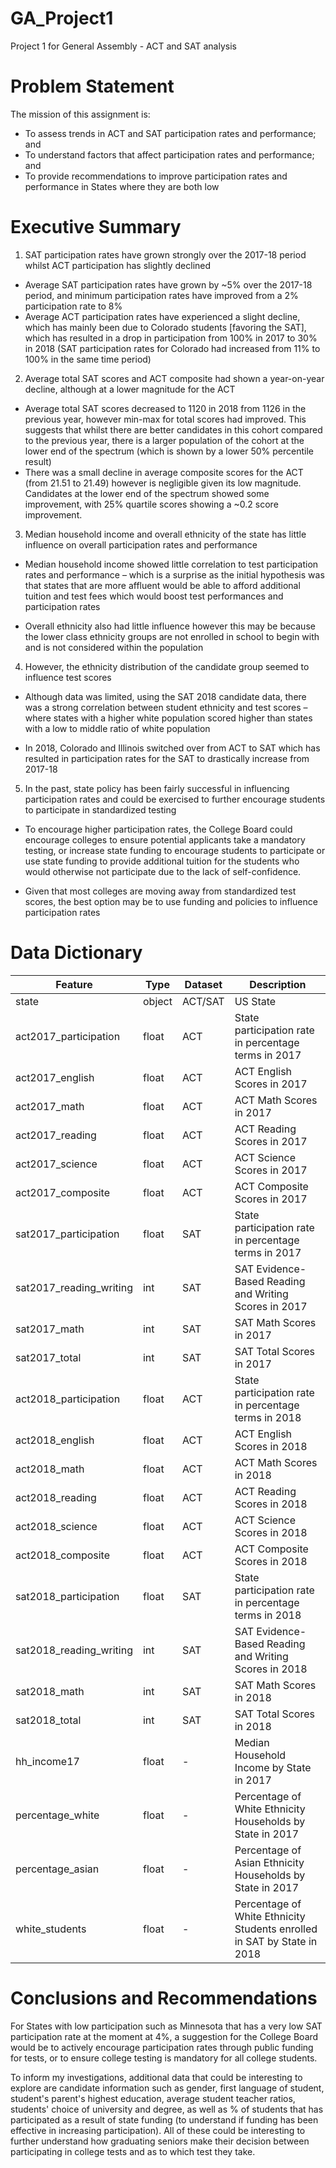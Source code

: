 # GA_Project1
Project 1 for General Assembly - ACT and SAT analysis

# Problem Statement

The mission of this assignment is:

- To assess trends in ACT and SAT participation rates and performance; and
- To understand factors that affect participation rates and performance; and
- To provide recommendations to improve participation rates and performance in States where they are both low

# Executive Summary

1. SAT participation rates have grown strongly over the 2017-18 period whilst ACT participation has slightly declined

- Average SAT participation rates have grown by ~5% over the 2017-18 period, and minimum participation rates have improved from a 2% participation rate to 8%
- Average ACT participation rates have experienced a slight decline, which has mainly been due to Colorado students [favoring the SAT], which has resulted in a drop in participation from 100% in 2017 to 30% in 2018 (SAT participation rates for Colorado had increased from 11% to 100% in the same time period)

2. Average total SAT scores and ACT composite had shown a year-on-year decline, although at a lower magnitude for the ACT

- Average total SAT scores decreased to 1120 in 2018 from 1126 in the previous year, however min-max for total scores had improved. This suggests that whilst there are better candidates in this cohort compared to the previous year, there is a larger population of the cohort at the lower end of the spectrum (which is shown by a lower 50% percentile result)
- There was a small decline in average composite scores for the ACT (from 21.51 to 21.49) however is negligible given its low magnitude. Candidates at the lower end of the spectrum showed some improvement, with 25% quartile scores showing a ~0.2 score improvement.

3. Median household income and overall ethnicity of the state has little influence on overall participation rates and performance

- Median household income showed little correlation to test participation rates and performance – which is a surprise as the initial hypothesis was that states that are more affluent would be able to afford additional tuition and test fees which would boost test performances and participation rates

- Overall ethnicity also had little influence however this may be because the lower class ethnicity groups are not enrolled in school to begin with and is not considered within the population

4. However, the ethnicity distribution of the candidate group seemed to influence test scores

- Although data was limited, using the SAT 2018 candidate data, there was a strong correlation between student ethnicity and test scores – where states with a higher white population scored higher than states with a low to middle ratio of white population

- In 2018, Colorado and Illinois switched over from ACT to SAT which has resulted in participation rates for the SAT to drastically increase from 2017-18


5. In the past, state policy has been fairly successful in influencing participation rates and could be exercised to further encourage students to participate in standardized testing

- To encourage higher participation rates, the College Board could encourage colleges to ensure potential applicants take a mandatory testing, or increase state funding to encourage students to participate or use state funding to provide additional tuition for the students who would otherwise not participate due to the lack of self-confidence.

- Given that most colleges are moving away from standardized test scores, the best option may be to use funding and policies to influence participation rates

# Data Dictionary
|Feature|Type|Dataset|Description|
|---|---|---|---|
|state|object|ACT/SAT|US State|
|act2017_participation|float|ACT|State participation rate in percentage terms in 2017|
|act2017_english|float|ACT|ACT English Scores in 2017|
|act2017_math|float|ACT|ACT Math Scores in 2017|
|act2017_reading|float|ACT|ACT Reading Scores in 2017|
|act2017_science|float|ACT|ACT Science Scores in 2017|
|act2017_composite|float|ACT|ACT Composite Scores in 2017|
|sat2017_participation|float|SAT|State participation rate in percentage terms in 2017|
|sat2017_reading_writing|int|SAT|SAT Evidence-Based Reading and Writing Scores in 2017|
|sat2017_math|int|SAT|SAT Math Scores in 2017|
|sat2017_total|int|SAT|SAT Total Scores in 2017|
|act2018_participation|float|ACT|State participation rate in percentage terms in 2018|
|act2018_english|float|ACT|ACT English Scores in 2018|
|act2018_math|float|ACT|ACT Math Scores in 2018|
|act2018_reading|float|ACT|ACT Reading Scores in 2018|
|act2018_science|float|ACT|ACT Science Scores in 2018|
|act2018_composite|float|ACT|ACT Composite Scores in 2018|
|sat2018_participation|float|SAT|State participation rate in percentage terms in 2018|
|sat2018_reading_writing|int|SAT|SAT Evidence-Based Reading and Writing Scores in 2018|
|sat2018_math|int|SAT|SAT Math Scores in 2018|
|sat2018_total|int|SAT|SAT Total Scores in 2018|
|hh_income17|float|-|Median Household Income by State in 2017|
|percentage_white|float|-|Percentage of White Ethnicity Households by State in 2017|
|percentage_asian|float|-|Percentage of Asian Ethnicity Households by State in 2017|
|white_students|float|-|Percentage of White Ethnicity Students enrolled in SAT by State in 2018|

# Conclusions and Recommendations

For States with low participation such as Minnesota that has a very low SAT participation rate at the moment at 4%, a suggestion for the College Board would be to actively encourage participation rates through public funding for tests, or to ensure college testing is mandatory for all college students.

To inform my investigations, additional data that could be interesting to explore are candidate information such as gender, first language of student, student's parent's highest education, average student teacher ratios, students' choice of university and degree, as well as % of students that has participated as a result of state funding (to understand if funding has been effective in increasing participation). All of these could be interesting to further understand how graduating seniors make their decision between participating in college tests and as to which test they take.
